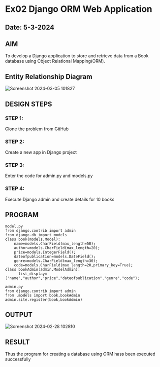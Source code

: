 # Ex02 Django ORM Web Application
## Date: 5-3-2024

## AIM
To develop a Django application to store and retrieve data from a Book database using Object Relational Mapping(ORM).

## Entity Relationship Diagram


![Screenshot 2024-03-05 101827](https://github.com/SwaminathanV23000747/ORM/assets/148931113/c0433462-03ea-42db-b51f-a64c33673738)


## DESIGN STEPS

### STEP 1:
Clone the problem from GitHub

### STEP 2:
Create a new app in Django project

### STEP 3:
Enter the code for admin.py and models.py

### STEP 4:
Execute Django admin and create details for 10 books

## PROGRAM
```
model.py
from django.contrib import admin
from django.db import models
class book(models.Model):
    name=models.CharField(max_length=50);
    author=models.CharField(max_length=20);
    price=models.IntegerField();
    dateofpublication=models.DateField();
    genre=models.CharField(max_length=30);
    code=models.CharField(max_length=20,primary_key=True);
class bookAdmin(admin.ModelAdmin):
      list_display=("name","author","price","dateofpublication","genre","code");

admin.py
from django.contrib import admin
from .models import book,bookAdmin
admin.site.register(book,bookAdmin)

```
## OUTPUT


![Screenshot 2024-02-28 102810](https://github.com/SwaminathanV23000747/ORM/assets/148931113/55d08f13-6225-4997-9959-8674d804f41d)


## RESULT
Thus the program for creating a database using ORM hass been executed successfully
